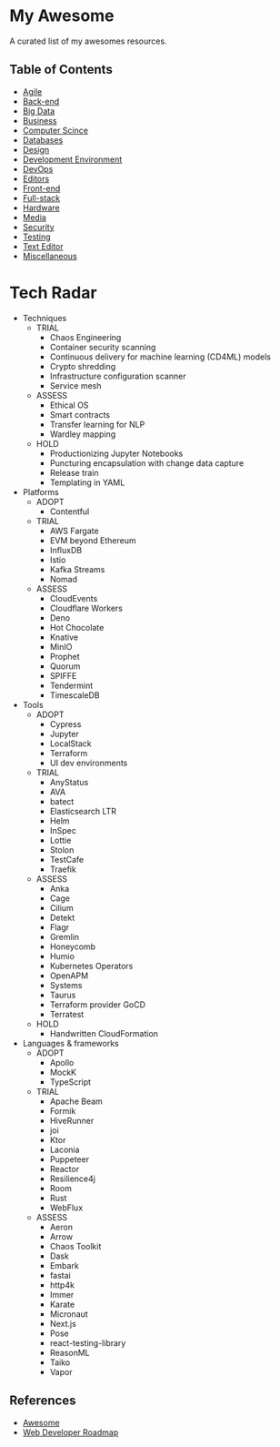 # My Awesome

A curated list of my awesomes resources.

## Table of Contents

* [Agile](docs/agile.md)
* [Back-end](docs/back-end.md)
* [Big Data](docs/big-data.md)
* [Business](docs/business.md)
* [Computer Scince](docs/computer-science.md)
* [Databases](docs/databases.md)
* [Design](docs/design.md)
* [Development Environment](docs/development-environment.md)
* [DevOps](docs/devops.md)
* [Editors](docs/editors.md)
* [Front-end](docs/front-end.md)
* [Full-stack](docs/full-stack.md)
* [Hardware](docs/hardware.md)
* [Media](docs/media.md)
* [Security](docs/security.md)
* [Testing](docs/testing.md)
* [Text Editor](docs/text-editor.md)
* [Miscellaneous](docs/miscellaneous.md)

# Tech Radar

* Techniques
  * TRIAL
    * Chaos Engineering
    * Container security scanning
    * Continuous delivery for machine learning (CD4ML) models
    * Crypto shredding
    * Infrastructure configuration scanner
    * Service mesh
  * ASSESS
    * Ethical OS
    * Smart contracts
    * Transfer learning for NLP
    * Wardley mapping
  * HOLD
    * Productionizing Jupyter Notebooks
    * Puncturing encapsulation with change data capture
    * Release train
    * Templating in YAML
* Platforms
  * ADOPT
    * Contentful
  * TRIAL
    * AWS Fargate
    * EVM beyond Ethereum
    * InfluxDB
    * Istio
    * Kafka Streams
    * Nomad
  * ASSESS
    * CloudEvents
    * Cloudflare Workers
    * Deno
    * Hot Chocolate
    * Knative
    * MinIO
    * Prophet
    * Quorum
    * SPIFFE
    * Tendermint
    * TimescaleDB
* Tools
  * ADOPT
    * Cypress
    * Jupyter
    * LocalStack
    * Terraform
    * UI dev environments
  * TRIAL
    * AnyStatus
    * AVA
    * batect
    * Elasticsearch LTR
    * Helm
    * InSpec
    * Lottie
    * Stolon
    * TestCafe
    * Traefik
  * ASSESS
    * Anka
    * Cage
    * Cilium
    * Detekt
    * Flagr
    * Gremlin
    * Honeycomb
    * Humio
    * Kubernetes Operators
    * OpenAPM
    * Systems
    * Taurus
    * Terraform provider GoCD
    * Terratest
  * HOLD
    * Handwritten CloudFormation
* Languages & frameworks
  * ADOPT
    * Apollo
    * MockK
    * TypeScript
  * TRIAL
    * Apache Beam
    * Formik
    * HiveRunner
    * joi
    * Ktor
    * Laconia
    * Puppeteer
    * Reactor
    * Resilience4j
    * Room
    * Rust
    * WebFlux
  * ASSESS
    * Aeron
    * Arrow
    * Chaos Toolkit
    * Dask
    * Embark
    * fastai
    * http4k
    * Immer
    * Karate
    * Micronaut
    * Next.js
    * Pose
    * react-testing-library
    * ReasonML
    * Taiko
    * Vapor

## References

* [Awesome](https://github.com/sindresorhus/awesome)
* [Web Developer Roadmap](https://github.com/kamranahmedse/developer-roadmap)
